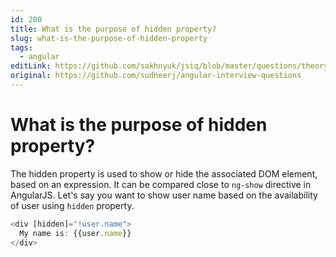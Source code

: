 ```yaml
---
id: 200
title: What is the purpose of hidden property?
slug: what-is-the-purpose-of-hidden-property
tags:
  - angular
editLink: https://github.com/sakhnyuk/jsiq/blob/master/questions/theory/angular/200.md
original: https://github.com/sudheerj/angular-interview-questions
---
```


# What is the purpose of hidden property?

The hidden property is used to show or hide the associated DOM element, based on an expression. It can be compared close to `ng-show` directive in AngularJS. Let's say you want to show user name based on the availability of user using `hidden` property.

```javascript
<div [hidden]="!user.name">
  My name is: {{user.name}}
</div>
```